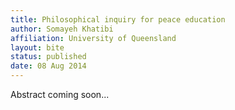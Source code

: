 ```yaml
---
title: Philosophical inquiry for peace education
author: Somayeh Khatibi
affiliation: University of Queensland
layout: bite
status: published
date: 08 Aug 2014
---
```


Abstract coming soon...